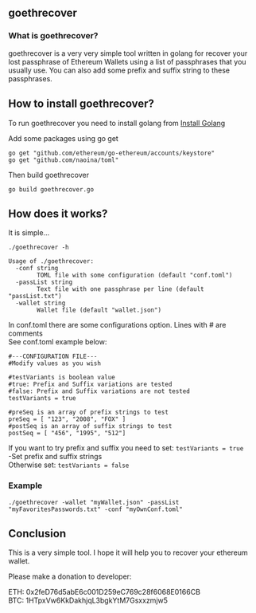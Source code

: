 ## goethrecover
### What is goethrecover?
goethrecover is a very very simple tool written in golang for recover your lost passphrase of Ethereum Wallets using a list of passphrases that you usually use. You can also add some prefix and suffix string to these passphrases.

## How to install goethrecover?
To run goethrecover you need to install golang from [Install Golang](https://golang.org/doc/install)

Add some packages using go get
```
go get "github.com/ethereum/go-ethereum/accounts/keystore"
go get "github.com/naoina/toml"
```

Then build goethrecover
```
go build goethrecover.go
```

## How does it works?
It is simple...
```
./goethrecover -h

Usage of ./goethrecover:
  -conf string
    	TOML file with some configuration (default "conf.toml")
  -passList string
    	Text file with one passphrase per line (default "passList.txt")
  -wallet string
    	Wallet file (default "wallet.json")
```

In conf.toml there are some configurations option. Lines with # are comments<br />
See conf.toml example below:
```
#---CONFIGURATION FILE---
#Modify values as you wish

#testVariants is boolean value
#true: Prefix and Suffix variations are tested
#false: Prefix and Suffix variations are not tested
testVariants = true

#preSeq is an array of prefix strings to test
preSeq = [ "123", "2008", "FOX" ]
#postSeq is an array of suffix strings to test
postSeq = [ "456", "1995", "512"]
```
If you want to try prefix and suffix you need to set: `testVariants = true`<br />
-Set prefix and suffix strings<br />
Otherwise set: `testVariants = false`

### Example
```
./goethrecover -wallet "myWallet.json" -passList "myFavoritesPasswords.txt" -conf "myOwnConf.toml"
```

## Conclusion
This is a very simple tool. I hope it will help you to recover your ethereum wallet.

Please make a donation to developer:

ETH: 0x2feD76d5abE6c001D259eC769c28f6068E0166CB<br />
BTC: 1HTpxVw6KkDakhjqL3bgkYtM7Gsxxzmjw5

